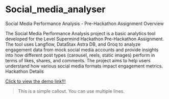 # Social_media_analyser
Social Media Performance Analysis - Pre-Hackathon Assignment Overview

The Social Media Performance Analysis project is a basic analytics tool developed for the Level Supermind Hackathon Pre-Hackathon Assignment. The tool uses Langflow, DataStax Astra DB, and Groq to analyze engagement data from mock social media accounts and provide insights into how different post types (carousel, reels, static images) perform in terms of likes, shares, and comments. The project aims to help users understand how various social media formats impact engagement metrics. Hackathon Details

[Click to view the demo link!!!](https://www.youtube.com/watch?v=uvTcd-VlM64)

> This is a simple callout.
 You can use multiple lines.
